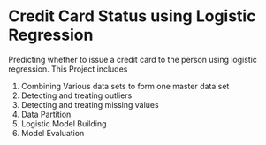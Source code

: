 # Credit Card Status using Logistic Regression
Predicting whether to issue a credit card to the person using logistic regression. This Project includes 
1. Combining Various data sets to form one master data set 
2. Detecting and treating outliers 
3. Detecting and treating missing values 
4. Data Partition 
5. Logistic Model Building 
6. Model Evaluation
